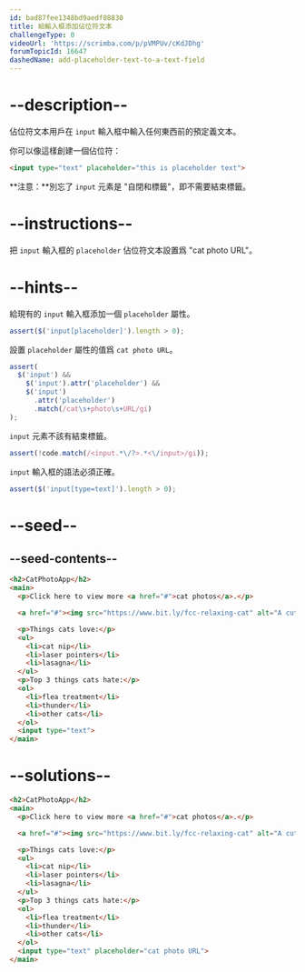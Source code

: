 ```yaml
---
id: bad87fee1348bd9aedf08830
title: 給輸入框添加佔位符文本
challengeType: 0
videoUrl: 'https://scrimba.com/p/pVMPUv/cKdJDhg'
forumTopicId: 16647
dashedName: add-placeholder-text-to-a-text-field
---
```


# --description--

佔位符文本用戶在 `input` 輸入框中輸入任何東西前的預定義文本。

你可以像這樣創建一個佔位符：

```html
<input type="text" placeholder="this is placeholder text">
```

**注意：**別忘了 `input` 元素是 "自閉和標籤"，即不需要結束標籤。

# --instructions--

把 `input` 輸入框的 `placeholder` 佔位符文本設置爲 "cat photo URL"。

# --hints--

給現有的 `input` 輸入框添加一個 `placeholder` 屬性。

```js
assert($('input[placeholder]').length > 0);
```

設置 `placeholder` 屬性的值爲 `cat photo URL`。

```js
assert(
  $('input') &&
    $('input').attr('placeholder') &&
    $('input')
      .attr('placeholder')
      .match(/cat\s+photo\s+URL/gi)
);
```

`input` 元素不該有結束標籤。

```js
assert(!code.match(/<input.*\/?>.*<\/input>/gi));
```

`input` 輸入框的語法必須正確。

```js
assert($('input[type=text]').length > 0);
```

# --seed--

## --seed-contents--

```html
<h2>CatPhotoApp</h2>
<main>
  <p>Click here to view more <a href="#">cat photos</a>.</p>

  <a href="#"><img src="https://www.bit.ly/fcc-relaxing-cat" alt="A cute orange cat lying on its back."></a>

  <p>Things cats love:</p>
  <ul>
    <li>cat nip</li>
    <li>laser pointers</li>
    <li>lasagna</li>
  </ul>
  <p>Top 3 things cats hate:</p>
  <ol>
    <li>flea treatment</li>
    <li>thunder</li>
    <li>other cats</li>
  </ol>
  <input type="text">
</main>
```

# --solutions--

```html
<h2>CatPhotoApp</h2>
<main>
  <p>Click here to view more <a href="#">cat photos</a>.</p>

  <a href="#"><img src="https://www.bit.ly/fcc-relaxing-cat" alt="A cute orange cat lying on its back."></a>

  <p>Things cats love:</p>
  <ul>
    <li>cat nip</li>
    <li>laser pointers</li>
    <li>lasagna</li>
  </ul>
  <p>Top 3 things cats hate:</p>
  <ol>
    <li>flea treatment</li>
    <li>thunder</li>
    <li>other cats</li>
  </ol>
  <input type="text" placeholder="cat photo URL">
</main>
```
